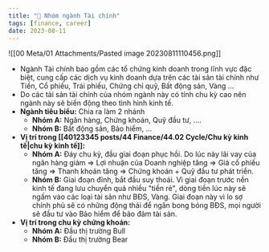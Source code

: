 ```yaml
---
title: "🌱 Nhóm ngành Tài chính"
tags: [finance, career]
date: 2023-08-11
---
```


![[00 Meta/01 Attachments/Pasted image 20230811110456.png]]

- Ngành Tài chính bao gồm các tổ chứng kinh doanh trong lĩnh vực đặc biệt, cung cấp các dịch vụ kinh doanh dựa trên các tài sản tài chính như Tiền, Cổ phiếu, Trái phiếu, Chứng chỉ quỹ, Bất động sản, Vàng ...
- Do các tài sản tài chính của nhóm ngành này có tính chu kỳ cao nên ngành này sẽ biến động theo tình hình kinh tế.
- **Ngành tiêu biểu:** Chia ra làm 2 nhánh
	- **Nhóm A:** Ngân hàng, Chứng khoán, Quỹ đầu tư, ....
	- **Nhóm B:** Bất động sản, Bảo hiểm, ...
- **Vị trí trong [[40123345 posts/44 Finance/44.02 Cycle/Chu kỳ kinh tế|chu kỳ kinh tế]]:**
	- **Nhóm A:** Đáy chu kỳ, đầu giai đoạn phục hồi. Do lúc này lãi vay của ngân hàng giảm => Lợi nhuận của Doanh nghiệp tăng => Giá cổ phiếu tăng => Thanh khoản tăng => Chứng khoán + Quỹ đầu tư phát triển.
	- **Nhóm B:** Giai đoạn đỉnh, bắt đầu suy thoái. Vì giai đoạn trước nền kinh tế đang lưu chuyển quá nhiều "tiền rẻ", dòng tiền lúc này sẽ ngấm vào các loại tài sản như BĐS, Vàng. Giai đoạn này vì lo sợ chính phủ sẽ có những động thái để ngăn bong bóng BĐS, mọi người sẽ đầu tư vào Bảo hiểm để bảo đảm tài sản.
- **Vị trí trong chu kỳ chứng khoán:**
	- **Nhóm A:** Đầu thị trường Bull
	- **Nhóm B:** Đầu thị trường Bear